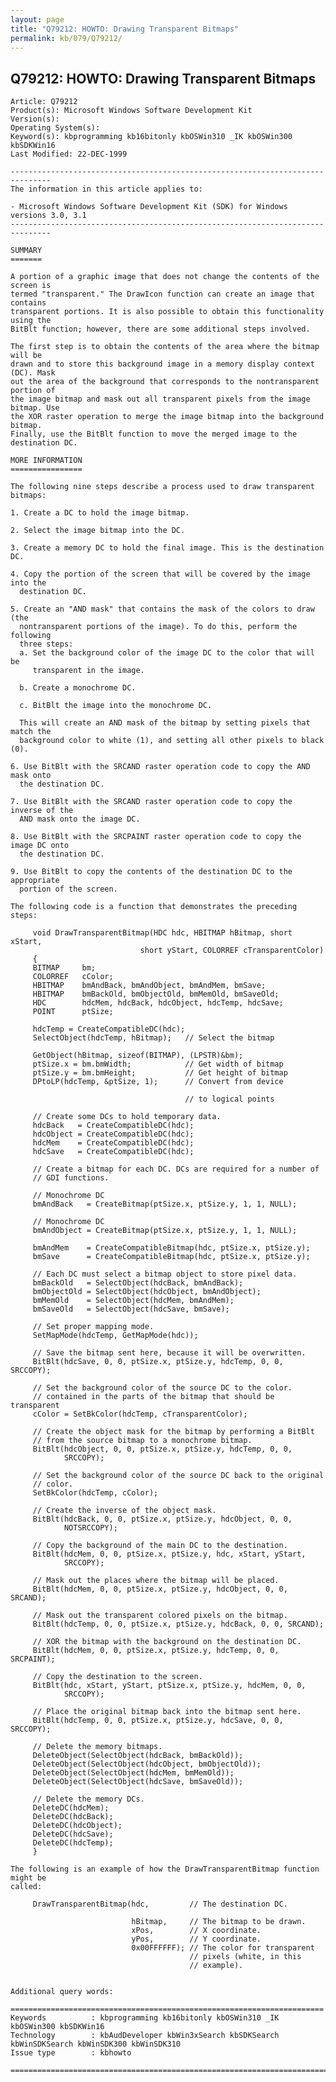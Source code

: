 ```yaml
---
layout: page
title: "Q79212: HOWTO: Drawing Transparent Bitmaps"
permalink: kb/079/Q79212/
---
```


## Q79212: HOWTO: Drawing Transparent Bitmaps

	Article: Q79212
	Product(s): Microsoft Windows Software Development Kit
	Version(s): 
	Operating System(s): 
	Keyword(s): kbprogramming kb16bitonly kbOSWin310 _IK kbOSWin300 kbSDKWin16
	Last Modified: 22-DEC-1999
	
	-------------------------------------------------------------------------------
	The information in this article applies to:
	
	- Microsoft Windows Software Development Kit (SDK) for Windows versions 3.0, 3.1 
	-------------------------------------------------------------------------------
	
	SUMMARY
	=======
	
	A portion of a graphic image that does not change the contents of the screen is
	termed "transparent." The DrawIcon function can create an image that contains
	transparent portions. It is also possible to obtain this functionality using the
	BitBlt function; however, there are some additional steps involved.
	
	The first step is to obtain the contents of the area where the bitmap will be
	drawn and to store this background image in a memory display context (DC). Mask
	out the area of the background that corresponds to the nontransparent portion of
	the image bitmap and mask out all transparent pixels from the image bitmap. Use
	the XOR raster operation to merge the image bitmap into the background bitmap.
	Finally, use the BitBlt function to move the merged image to the destination DC.
	
	MORE INFORMATION
	================
	
	The following nine steps describe a process used to draw transparent bitmaps:
	
	1. Create a DC to hold the image bitmap.
	
	2. Select the image bitmap into the DC.
	
	3. Create a memory DC to hold the final image. This is the destination DC.
	
	4. Copy the portion of the screen that will be covered by the image into the
	  destination DC.
	
	5. Create an "AND mask" that contains the mask of the colors to draw (the
	  nontransparent portions of the image). To do this, perform the following
	  three steps:
	  a. Set the background color of the image DC to the color that will be
	     transparent in the image.
	
	  b. Create a monochrome DC.
	
	  c. BitBlt the image into the monochrome DC.
	
	  This will create an AND mask of the bitmap by setting pixels that match the
	  background color to white (1), and setting all other pixels to black (0).
	
	6. Use BitBlt with the SRCAND raster operation code to copy the AND mask onto
	  the destination DC.
	
	7. Use BitBlt with the SRCAND raster operation code to copy the inverse of the
	  AND mask onto the image DC.
	
	8. Use BitBlt with the SRCPAINT raster operation code to copy the image DC onto
	  the destination DC.
	
	9. Use BitBlt to copy the contents of the destination DC to the appropriate
	  portion of the screen.
	
	The following code is a function that demonstrates the preceding steps:
	
	     void DrawTransparentBitmap(HDC hdc, HBITMAP hBitmap, short xStart,
	                             short yStart, COLORREF cTransparentColor)
	     {
	     BITMAP     bm;
	     COLORREF   cColor;
	     HBITMAP    bmAndBack, bmAndObject, bmAndMem, bmSave;
	     HBITMAP    bmBackOld, bmObjectOld, bmMemOld, bmSaveOld;
	     HDC        hdcMem, hdcBack, hdcObject, hdcTemp, hdcSave;
	     POINT      ptSize;
	
	     hdcTemp = CreateCompatibleDC(hdc);
	     SelectObject(hdcTemp, hBitmap);   // Select the bitmap
	
	     GetObject(hBitmap, sizeof(BITMAP), (LPSTR)&bm);
	     ptSize.x = bm.bmWidth;            // Get width of bitmap
	     ptSize.y = bm.bmHeight;           // Get height of bitmap
	     DPtoLP(hdcTemp, &ptSize, 1);      // Convert from device
	
	                                       // to logical points
	
	     // Create some DCs to hold temporary data.
	     hdcBack   = CreateCompatibleDC(hdc);
	     hdcObject = CreateCompatibleDC(hdc);
	     hdcMem    = CreateCompatibleDC(hdc);
	     hdcSave   = CreateCompatibleDC(hdc);
	
	     // Create a bitmap for each DC. DCs are required for a number of
	     // GDI functions.
	
	     // Monochrome DC
	     bmAndBack   = CreateBitmap(ptSize.x, ptSize.y, 1, 1, NULL);
	
	     // Monochrome DC
	     bmAndObject = CreateBitmap(ptSize.x, ptSize.y, 1, 1, NULL);
	
	     bmAndMem    = CreateCompatibleBitmap(hdc, ptSize.x, ptSize.y);
	     bmSave      = CreateCompatibleBitmap(hdc, ptSize.x, ptSize.y);
	
	     // Each DC must select a bitmap object to store pixel data.
	     bmBackOld   = SelectObject(hdcBack, bmAndBack);
	     bmObjectOld = SelectObject(hdcObject, bmAndObject);
	     bmMemOld    = SelectObject(hdcMem, bmAndMem);
	     bmSaveOld   = SelectObject(hdcSave, bmSave);
	
	     // Set proper mapping mode.
	     SetMapMode(hdcTemp, GetMapMode(hdc));
	
	     // Save the bitmap sent here, because it will be overwritten.
	     BitBlt(hdcSave, 0, 0, ptSize.x, ptSize.y, hdcTemp, 0, 0, SRCCOPY);
	
	     // Set the background color of the source DC to the color.
	     // contained in the parts of the bitmap that should be transparent
	     cColor = SetBkColor(hdcTemp, cTransparentColor);
	
	     // Create the object mask for the bitmap by performing a BitBlt
	     // from the source bitmap to a monochrome bitmap.
	     BitBlt(hdcObject, 0, 0, ptSize.x, ptSize.y, hdcTemp, 0, 0,
	            SRCCOPY);
	
	     // Set the background color of the source DC back to the original
	     // color.
	     SetBkColor(hdcTemp, cColor);
	
	     // Create the inverse of the object mask.
	     BitBlt(hdcBack, 0, 0, ptSize.x, ptSize.y, hdcObject, 0, 0,
	            NOTSRCCOPY);
	
	     // Copy the background of the main DC to the destination.
	     BitBlt(hdcMem, 0, 0, ptSize.x, ptSize.y, hdc, xStart, yStart,
	            SRCCOPY);
	
	     // Mask out the places where the bitmap will be placed.
	     BitBlt(hdcMem, 0, 0, ptSize.x, ptSize.y, hdcObject, 0, 0, SRCAND);
	
	     // Mask out the transparent colored pixels on the bitmap.
	     BitBlt(hdcTemp, 0, 0, ptSize.x, ptSize.y, hdcBack, 0, 0, SRCAND);
	
	     // XOR the bitmap with the background on the destination DC.
	     BitBlt(hdcMem, 0, 0, ptSize.x, ptSize.y, hdcTemp, 0, 0, SRCPAINT);
	
	     // Copy the destination to the screen.
	     BitBlt(hdc, xStart, yStart, ptSize.x, ptSize.y, hdcMem, 0, 0,
	            SRCCOPY);
	
	     // Place the original bitmap back into the bitmap sent here.
	     BitBlt(hdcTemp, 0, 0, ptSize.x, ptSize.y, hdcSave, 0, 0, SRCCOPY);
	
	     // Delete the memory bitmaps.
	     DeleteObject(SelectObject(hdcBack, bmBackOld));
	     DeleteObject(SelectObject(hdcObject, bmObjectOld));
	     DeleteObject(SelectObject(hdcMem, bmMemOld));
	     DeleteObject(SelectObject(hdcSave, bmSaveOld));
	
	     // Delete the memory DCs.
	     DeleteDC(hdcMem);
	     DeleteDC(hdcBack);
	     DeleteDC(hdcObject);
	     DeleteDC(hdcSave);
	     DeleteDC(hdcTemp);
	     }
	
	The following is an example of how the DrawTransparentBitmap function might be
	called:
	
	     DrawTransparentBitmap(hdc,         // The destination DC.
	
	                           hBitmap,     // The bitmap to be drawn.
	                           xPos,        // X coordinate.
	                           yPos,        // Y coordinate.
	                           0x00FFFFFF); // The color for transparent
	                                        // pixels (white, in this
	                                        // example).
	
	
	Additional query words:
	
	======================================================================
	Keywords          : kbprogramming kb16bitonly kbOSWin310 _IK kbOSWin300 kbSDKWin16 
	Technology        : kbAudDeveloper kbWin3xSearch kbSDKSearch kbWinSDKSearch kbWinSDK300 kbWinSDK310
	Issue type        : kbhowto
	
	=============================================================================
	
